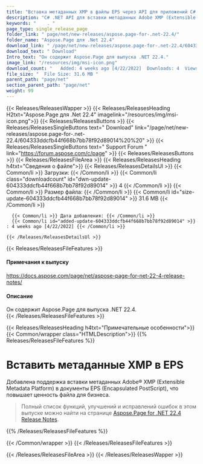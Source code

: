 ```yaml
---
title: "Вставка метаданных XMP в файлы EPS через API для приложений C# ASP.NET"
description: "C# .NET API для вставки метаданных Adobe XMP (Extensible Metadata Platform) в документ EPS (Encapsulated PostScript), повышая коммерческую ценность файла."
keywords: "    . "
page_type: single_release_page
folder_link: " page/net/new-releases/aspose.page-for-.net-22.4/"
folder_name: "Aspose.Page для .Net 22.4"
download_link: " /page/net/new-releases/aspose.page-for-.net-22.4/604333ddcfb44f668b7bb78f92d89014"
download_text: " Download"
Intro_text: "Он содержит Aspose.Page для выпуска .NET 22.4."
image_link: "/resources/img/msi-icon.png"
download_count: "   Added: 4 weeks ago [4/22/2022]  Downloads: 4  Views: 20"
file_size: "  File Size: 31.6 MB "
parent_path: "page/net"
section_parent_path: "page/net"
weight: 99
---
```


{{< Releases/ReleasesWapper >}}
{{< Releases/ReleasesHeading H2txt="Aspose.Page для .Net 22.4" imagelink="/resources/img/msi-icon.png">}}
{{< Releases/ReleasesButtons >}}
{{< Releases/ReleasesSingleButtons text=" Download" link="/page/net/new-releases/aspose.page-for-.net-22.4/604333ddcfb44f668b7bb78f92d89014%20%20" >}}
{{< Releases/ReleasesSingleButtons text=" Support Forum " link="https://forum.aspose.com/c/page" >}}
{{< Releases/ReleasesButtons >}}
{{< Releases/ReleasesFileArea >}}
{{< Releases/ReleasesHeading h4txt="Сведения о файле">}}
{{< Releases/ReleasesDetailsUl >}}
{{< Common/li >}} Загрузки: {{< /Common/li >}}
{{< Common/li class="downloadcount" id="dwn-update-604333ddcfb44f668b7bb78f92d89014" >}} 4 {{< /Common/li >}}
{{< Common/li >}} Размер файла: {{< /Common/li >}}
{{< Common/li id="size-update-604333ddcfb44f668b7bb78f92d89014" >}} 31.6 MB {{< /Common/li >}}

      {{< Common/li >}} Дата добавления: {{< /Common/li >}}
      {{< Common/li id="added-update-604333ddcfb44f668b7bb78f92d89014" >}} : 4 weeks ago [4/22/2022] {{< /Common/li >}}

    {{< /Releases/ReleasesDetailsUl >}}

{{< Releases/ReleasesFileFeatures >}}
<h4>Примечания к выпуску</h4><div> <a href="https://docs.aspose.com/page/net/aspose-page-for-net-22-4-release-notes/">https://docs.aspose.com/page/net/aspose-page-for-net-22-4-release-notes/</a></div><h4> Описание</h4><div class="HTMLDescription"> Он содержит Aspose.Page для выпуска .NET 22.4.</div>
{{< /Releases/ReleasesFileFeatures >}}

{{< Releases/ReleasesHeading h4txt="Примечательные особенности">}}
{{< Common/wrapper class="HTMLDescription">}}
{{% Releases/ReleasesFileFeatures %}}

# Вставить метаданные XMP в EPS

Добавлена поддержка вставки метаданных Adobe® XMP (Extensible Metadata Platform) в документы EPS (Encapsulated PostScript), что повышает ценность файла для бизнеса.

> Полный список функций, улучшений и исправлений ошибок в этом выпуске можно найти на странице [Aspose.Page for .NET 22.4 Release Notes](https://docs.aspose.com/page/net/aspose-page-for-net-22-4-release-notes/).

{{% /Releases/ReleasesFileFeatures %}}

{{< /Common/wrapper >}}
{{< /Releases/ReleasesFileFeatures >}}

{{< /Releases/ReleasesFileArea >}}
{{< /Releases/ReleasesWapper >}}

